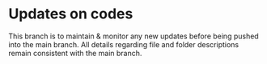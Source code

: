 # Updates on codes 

This branch is to maintain & monitor any new updates before being pushed into the main branch.
All details regarding file and folder descriptions remain consistent with the main branch. 
